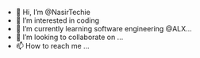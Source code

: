 - 👋 Hi, I’m @NasirTechie
- 👀 I’m interested in coding
- 🌱 I’m currently learning software engineering @ALX...
- 💞️ I’m looking to collaborate on ...
- 📫 How to reach me ...

<!---
NasirTechie/NasirTechie is a ✨ special ✨ repository because its `README.md` (this file) appears on your GitHub profile.
You can click the Preview link to take a look at your changes.
--->
